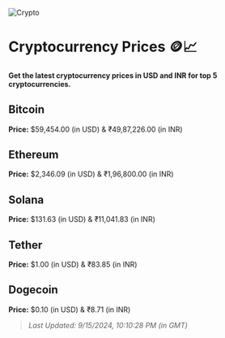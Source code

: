 
![Crypto](https://www.techguide.com.au/wp-content/uploads/2020/11/crypto3.jpeg)

# Cryptocurrency Prices 🪙📈

#### Get the latest cryptocurrency prices in USD and INR for top 5 cryptocurrencies.

## Bitcoin

**Price:** $59,454.00 (in USD) & ₹49,87,226.00 (in INR)

## Ethereum

**Price:** $2,346.09 (in USD) & ₹1,96,800.00 (in INR)

## Solana

**Price:** $131.63 (in USD) & ₹11,041.83 (in INR)

## Tether

**Price:** $1.00 (in USD) & ₹83.85 (in INR)

## Dogecoin

**Price:** $0.10 (in USD) & ₹8.71 (in INR)

> _Last Updated: 9/15/2024, 10:10:28 PM (in GMT)_
